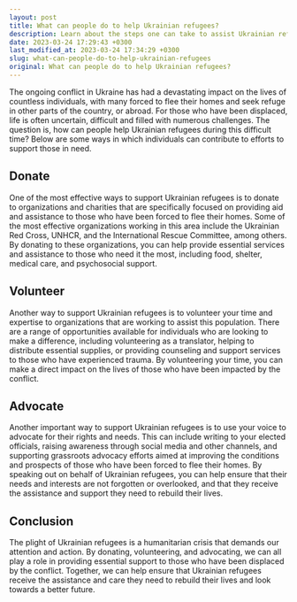 ```yaml
---
layout: post
title: What can people do to help Ukrainian refugees?
description: Learn about the steps one can take to assist Ukrainian refugees who are in need of help.
date: 2023-03-24 17:29:43 +0300
last_modified_at: 2023-03-24 17:34:29 +0300
slug: what-can-people-do-to-help-ukrainian-refugees
original: What can people do to help Ukrainian refugees?
---
```

The ongoing conflict in Ukraine has had a devastating impact on the lives of countless individuals, with many forced to flee their homes and seek refuge in other parts of the country, or abroad. For those who have been displaced, life is often uncertain, difficult and filled with numerous challenges. The question is, how can people help Ukrainian refugees during this difficult time? Below are some ways in which individuals can contribute to efforts to support those in need.

## Donate

One of the most effective ways to support Ukrainian refugees is to donate to organizations and charities that are specifically focused on providing aid and assistance to those who have been forced to flee their homes. Some of the most effective organizations working in this area include the Ukrainian Red Cross, UNHCR, and the International Rescue Committee, among others. By donating to these organizations, you can help provide essential services and assistance to those who need it the most, including food, shelter, medical care, and psychosocial support.

## Volunteer

Another way to support Ukrainian refugees is to volunteer your time and expertise to organizations that are working to assist this population. There are a range of opportunities available for individuals who are looking to make a difference, including volunteering as a translator, helping to distribute essential supplies, or providing counseling and support services to those who have experienced trauma. By volunteering your time, you can make a direct impact on the lives of those who have been impacted by the conflict.

## Advocate

Another important way to support Ukrainian refugees is to use your voice to advocate for their rights and needs. This can include writing to your elected officials, raising awareness through social media and other channels, and supporting grassroots advocacy efforts aimed at improving the conditions and prospects of those who have been forced to flee their homes. By speaking out on behalf of Ukrainian refugees, you can help ensure that their needs and interests are not forgotten or overlooked, and that they receive the assistance and support they need to rebuild their lives.

## Conclusion

The plight of Ukrainian refugees is a humanitarian crisis that demands our attention and action. By donating, volunteering, and advocating, we can all play a role in providing essential support to those who have been displaced by the conflict. Together, we can help ensure that Ukrainian refugees receive the assistance and care they need to rebuild their lives and look towards a better future.